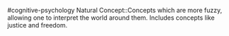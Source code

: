 #cognitive-psychology 
Natural Concept::Concepts which are more fuzzy, allowing one to interpret the world around them. Includes concepts like justice and freedom.
<!--SR:!2024-04-09,3,250-->